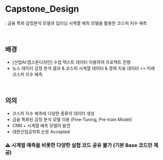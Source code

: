 # Capstone_Design
: 금융 특화 감정분석 모델과 딥러닝 시계열 예측 모델을 활용한 코스피 지수 예측

<br>

## 배경
- [산업AI:캡스톤디자인] 수업 텍스트 데이터 이용하여 프로젝트 진행
- 뉴스 데이터 감정 분석 결과 & 코스피 시계열 데이터 & 경제 지표 데이터 => 미래 코스피 지수 예측

<br>

## 의의
- 코스피 지수 예측에 다양한 종류의 데이터 생성
- 금융 특화된 감정 분석 모델 이용 (Fine-Tuning, Pre-train Model)
- CNN + 시계열 예측 모델의 발견
- 대한산업공학회 논문 Accepted
### ⚠ 시계열 예측을 비롯한 다양한 실험 코드 공유 불가 (기본 Base 코드만 제공)
